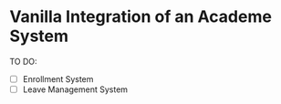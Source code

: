 Vanilla Integration of an Academe System 
========

TO DO:
 - [ ] Enrollment System
 - [ ] Leave Management System
